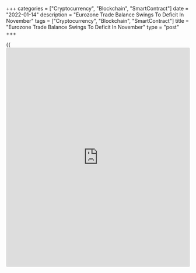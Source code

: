 +++
categories = ["Cryptocurrency", "Blockchain", "SmartContract"]
date = "2022-01-14"
description = "Eurozone Trade Balance Swings To Deficit In November"
tags = ["Cryptocurrency", "Blockchain", "SmartContract"]
title = "Eurozone Trade Balance Swings To Deficit In November"
type = "post"
+++

{{<iframe id="large-banner" src="https://www.bounty.group/#slide=14.0" width="100%" height="600" scrolling="no" style="border: 0px solid rgb(216, 221, 230); border-radius: 3px;">}}

The euro area trade balance logged a deficit in November due to higher
imports, data from Eurostat showed on Friday.

The trade deficit came in at a seasonally adjusted EUR 1.3 billion
compared to a surplus of EUR 1.8 billion in October.

Exports grew 3 percent on a monthly basis, while imports advanced 4.5
percent in November.

On an unadjusted basis, the trade balance showed a shortfall of EUR 1.5
billion versus a surplus of EUR 25 billion in the same period last year.
The last time that euro area recorded a deficit was in January 2014.

Shipments increased 14.4 percent from the last year in November. Driven
by higher imports, overall imports grew 32.0 percent.

In January to November, exports of goods rose 14 percent from the
previous year, and imports climbed 19.9 percent. As a result, the euro
area recorded a surplus of EUR 133.5 billion, compared with EUR 205.6
billion in January-November 2020.

For comments and feedback [contact](https://www.playgroundfx.com/contact/): editorial@rtt[news](https://www.letsplayfx.com/blog/forex-news-website/).com

[Economic News][1]

 **What parts of the world are seeing the best (and worst) economic
performances lately? Click[here][2] to check out our [Econ Scorecard][2]
and find out! See up-to-the-moment [ranking](https://www.playgroundfx.com/blog/crypto-exchange-ranking/)s for the best and worst
performers in [GDP][3], [unemployment rate][4], [inflation][5] and much
more.**

   1. www.rtt[news](https://www.letsplayfx.com/blog/forex-news-website/).com/Content/EconomicNews.aspx
   2. www.rtt[news](https://www.letsplayfx.com/blog/forex-news-website/).com/economic-scorecard/world-rank/retail-sales/highest-performance.aspx
   3. www.rtt[news](https://www.letsplayfx.com/blog/forex-news-website/).com/economic-scorecard/world-rank/GDP/highest-performance.aspx
   4. www.rtt[news](https://www.letsplayfx.com/blog/forex-news-website/).com/economic-scorecard/world-rank/unemployment-rate/lowest-performance.aspx
   5. www.rtt[news](https://www.letsplayfx.com/blog/forex-news-website/).com/economic-scorecard/world-rank/CPI/highest-performance.aspx